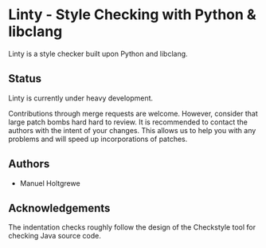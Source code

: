Linty - Style Checking with Python & libclang
=============================================

Linty is a style checker built upon Python and libclang.

Status
------

Linty is currently under heavy development.

Contributions through merge requests are welcome.  However, consider that large
patch bombs hard hard to review.  It is recommended to contact the authors with
the intent of your changes.  This allows us to help you with any problems and
will speed up incorporations of patches.

Authors
-------

* Manuel Holtgrewe

Acknowledgements
----------------

The indentation checks roughly follow the design of the Checkstyle tool for
checking Java source code.
